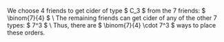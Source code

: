 We choose 4 friends to get cider of type $ C_3 $ from the 7 friends: $ \binom{7}{4} $ \\
The remaining friends can get cider of any of the other 7 types: $ 7^3 $ \\
Thus, there are $ \binom{7}{4} \cdot 7^3 $ ways to place these orders.
